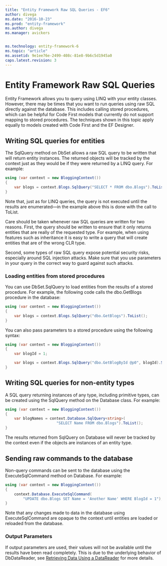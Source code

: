 ```yaml
---
title: "Entity Framework Raw SQL Queries - EF6"
author: divega
ms.date: "2016-10-23"
ms.prod: "entity-framework"
ms.author: divega
ms.manager: avickers


ms.technology: entity-framework-6
ms.topic: "article"
ms.assetid: 9e1ee76e-2499-408c-81e8-9b6c5d1945a0
caps.latest.revision: 3
---
```

# Entity Framework Raw SQL Queries
Entity Framework allows you to query using LINQ with your entity classes. However, there may be times that you want to run queries using raw SQL directly against the database. This includes calling stored procedures, which can be helpful for Code First models that currently do not support mapping to stored procedures. The techniques shown in this topic apply equally to models created with Code First and the EF Designer.  

## Writing SQL queries for entities  

The SqlQuery method on DbSet allows a raw SQL query to be written that will return entity instances. The returned objects will be tracked by the context just as they would be if they were returned by a LINQ query. For example:  

``` csharp  
using (var context = new BloggingContext())
{
    var blogs = context.Blogs.SqlQuery("SELECT * FROM dbo.Blogs").ToList();
}
```  

Note that, just as for LINQ queries, the query is not executed until the results are enumerated—in the example above this is done with the call to ToList.  

Care should be taken whenever raw SQL queries are written for two reasons. First, the query should be written to ensure that it only returns entities that are really of the requested type. For example, when using features such as inheritance it is easy to write a query that will create entities that are of the wrong CLR type.  

Second, some types of raw SQL query expose potential security risks, especially around SQL injection attacks. Make sure that you use parameters in your query in the correct way to guard against such attacks.  

### Loading entities from stored procedures  

You can use DbSet.SqlQuery to load entities from the results of a stored procedure. For example, the following code calls the dbo.GetBlogs procedure in the database:  

``` csharp
using (var context = new BloggingContext())
{
    var blogs = context.Blogs.SqlQuery("dbo.GetBlogs").ToList();
}
```  

You can also pass parameters to a stored procedure using the following syntax:  

``` csharp
using (var context = new BloggingContext())
{
    var blogId = 1;

    var blogs = context.Blogs.SqlQuery("dbo.GetBlogById @p0", blogId).Single();
}
```  

## Writing SQL queries for non-entity types  

A SQL query returning instances of any type, including primitive types, can be created using the SqlQuery method on the Database class. For example:  

``` csharp
using (var context = new BloggingContext())
{
    var blogNames = context.Database.SqlQuery<string>(
                       "SELECT Name FROM dbo.Blogs").ToList();
}
```  

The results returned from SqlQuery on Database will never be tracked by the context even if the objects are instances of an entity type.  

## Sending raw commands to the database  

Non-query commands can be sent to the database using the ExecuteSqlCommand method on Database. For example:  

``` csharp
using (var context = new BloggingContext())
{
    context.Database.ExecuteSqlCommand(
        "UPDATE dbo.Blogs SET Name = 'Another Name' WHERE BlogId = 1");
}
```  

Note that any changes made to data in the database using ExecuteSqlCommand are opaque to the context until entities are loaded or reloaded from the database.  

### Output Parameters  

If output parameters are used, their values will not be available until the results have been read completely. This is due to the underlying behavior of DbDataReader, see [Retrieving Data Using a DataReader](http://go.microsoft.com/fwlink/?LinkID=398589) for more details.  
